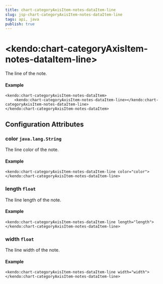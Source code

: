 ```yaml
---
title: chart-categoryAxisItem-notes-dataItem-line
slug: jsp-chart-categoryAxisItem-notes-dataItem-line
tags: api, java
publish: true
---
```


# \<kendo:chart-categoryAxisItem-notes-dataItem-line\>

The line of the note.

#### Example
    <kendo:chart-categoryAxisItem-notes-dataItem>
        <kendo:chart-categoryAxisItem-notes-dataItem-line></kendo:chart-categoryAxisItem-notes-dataItem-line>
    </kendo:chart-categoryAxisItem-notes-dataItem>

## Configuration Attributes

### color `java.lang.String`

The line color of the note.

#### Example
    <kendo:chart-categoryAxisItem-notes-dataItem-line color="color">
    </kendo:chart-categoryAxisItem-notes-dataItem-line>

### length `float`

The line length of the note.

#### Example
    <kendo:chart-categoryAxisItem-notes-dataItem-line length="length">
    </kendo:chart-categoryAxisItem-notes-dataItem-line>

### width `float`

The line width of the note.

#### Example
    <kendo:chart-categoryAxisItem-notes-dataItem-line width="width">
    </kendo:chart-categoryAxisItem-notes-dataItem-line>

